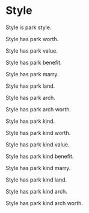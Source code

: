# Style

Style is park style.

Style has park worth.

Style has park value.

Style has park benefit.

Style has park marry.

Style has park land.

Style has park arch.

Style has park arch worth.

Style has park kind.

Style has park kind worth.

Style has park kind value.

Style has park kind benefit.

Style has park kind marry.

Style has park kind land.

Style has park kind arch.

Style has park kind arch worth.
